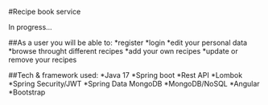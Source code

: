 #Recipe book service

In progress...

##As a user you will be able to: 
*register
*login
*edit your personal data
*browse throught different recipes
*add your own recipes
*update or remove your recipes

##Tech & framework used:
*Java 17
*Spring boot
*Rest API
*Lombok
*Spring Security/JWT
*Spring Data MongoDB
*MongoDB/NoSQL
*Angular
*Bootstrap
